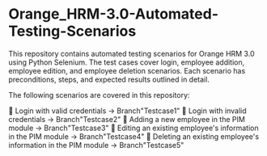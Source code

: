 # Orange_HRM-3.0-Automated-Testing-Scenarios
This repository contains automated testing scenarios for Orange HRM 3.0 using Python Selenium. The test cases cover login, employee addition, employee edition, and employee deletion scenarios. Each scenario has preconditions, steps, and expected results outlined in detail.

The following scenarios are covered in this repository:

	Login with valid credentials -> Branch"Testcase1"
	Login with invalid credentials -> Branch"Testcase2"
	Adding a new employee in the PIM module -> Branch"Testcase3"
	Editing an existing employee's information in the PIM module -> Branch"Testcase4"
	Deleting an existing employee's information in the PIM module -> Branch"Testcase5"

